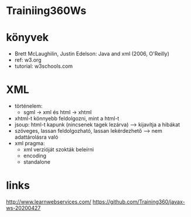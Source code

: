 # Trainiing360Ws

# könyvek
 * Brett McLaughilin, Justin Edelson: Java and xml (2006, O'Reilly)
 * ref: w3.org
 * tutorial: w3schools.com
 
# XML
 * történelem:
   * sgml -> xml és html -> xhtml
 * xhtml-t könnyebb feldolgozni, mint a html-t
 * jsoup: html-t kapunk (nincsenek tagek lezárva) --> kijavítja a hibákat
 * szöveges, lassan feldolgozható, lassan lekérdezhető --> nem adattárolásra való
 * xml pragma:
    * xml verzióját szokták beleírni
    * encoding
    * standalone 
 
# links
http://www.learnwebservices.com/
https://github.com/Training360/javax-ws-20200427
